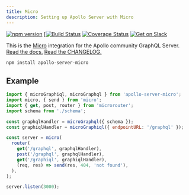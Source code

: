 ```yaml
---
title: Micro
description: Setting up Apollo Server with Micro
---
```


[![npm version](https://badge.fury.io/js/apollo-server-core.svg)](https://badge.fury.io/js/apollo-server-core) [[![Build Status](https://circleci.com/gh/apollographql/apollo-cache-control-js.svg?style=svg)](https://circleci.com/gh/apollographql/apollo-cache-control-js) [![Coverage Status](https://coveralls.io/repos/github/apollographql/apollo-server/badge.svg?branch=master)](https://coveralls.io/github/apollographql/apollo-server?branch=master) [![Get on Slack](https://img.shields.io/badge/slack-join-orange.svg)](https://www.apollographql.com/#slack)

This is the [Micro](https://github.com/zeit/micro) integration for the Apollo community GraphQL Server. [Read the docs.](https://www.apollographql.com/docs/apollo-server/) [Read the CHANGELOG.](https://github.com/apollographql/apollo-server/blob/master/CHANGELOG.md)

```sh
npm install apollo-server-micro
```

## Example

```js
import { microGraphiql, microGraphql } from 'apollo-server-micro';
import micro, { send } from 'micro';
import { get, post, router } from 'microrouter';
import schema from './schema';

const graphqlHandler = microGraphql({ schema });
const graphiqlHandler = microGraphiql({ endpointURL: '/graphql' });

const server = micro(
  router(
    get('/graphql', graphqlHandler),
    post('/graphql', graphqlHandler),
    get('/graphiql', graphiqlHandler),
    (req, res) => send(res, 404, 'not found'),
  ),
);

server.listen(3000);
```
